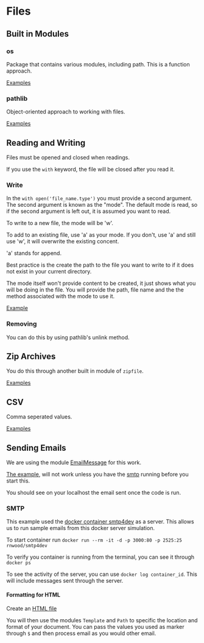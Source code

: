# Files

## Built in Modules

### os

Package that contains various modules, including path. This is a function approach.

[Examples](../Examples/Files/os.py)

### pathlib

Object-oriented approach to working with files.

[Examples](../Examples/Files/pathlib.py)

## Reading and Writing

Files must be opened and closed when readings.

If you use the `with` keyword, the file will be closed after you read it.

### Write

In the `with open('file_name.type')` you must provide a second argument. The second argument is known as the "mode". The default mode is read, so if the second argument is left out, it is assumed you want to read.

To write to a new file, the mode will be 'w'.

To add to an existing file, use 'a' as your mode. If you don't, use 'a' and still use 'w', it will overwrite the existing concent.

'a' stands for append.

Best practice is the create the path to the file you want to write to if it does not exist in your current directory.

The mode itself won't provide content to be created, it just shows what you will be doing in the file. You will provide the path, file name and the the method associated with the mode to use it.

[Example](../Examples/Files/read_write.py)

### Removing

You can do this by using pathlib's unlink method.

## Zip Archives

You do this through another built in module of `zipfile`.

[Examples](../Examples/Files/zip_arch.py)

## CSV

Comma seperated values.

[Examples](../Examples/Files/csvs.py)

## Sending Emails

We are using the module [EmailMessage](https://docs.python.org/3/library/email.message.html) for this work.

[The example](../Examples/Files/emails.py), will not work unless you have the [smtp](./Files.md/#smtp) running before you start this.

You should see on your localhost the email sent once the code is run.

### SMTP

This example used the [docker container smtp4dev](https://github.com/rnwood/smtp4dev) as a server. This allows us to run sample emails from this docker server simulation.

To start container run `docker run --rm -it -d -p 3000:80 -p 2525:25 rnwood/smtp4dev`

To verify you container is running from the terminal, you can see it through `docker ps`

To see the activity of the server, you can use `docker log container_id`. This will include messages sent through the server.

#### Formatting for HTML

Create an [HTML file](../Examples/Files/templates/template.html)

You will then use the modules `Template` and `Path` to specific the location and format of your document. You can pass the values you used as marker through `$` and then process email as you would other email.